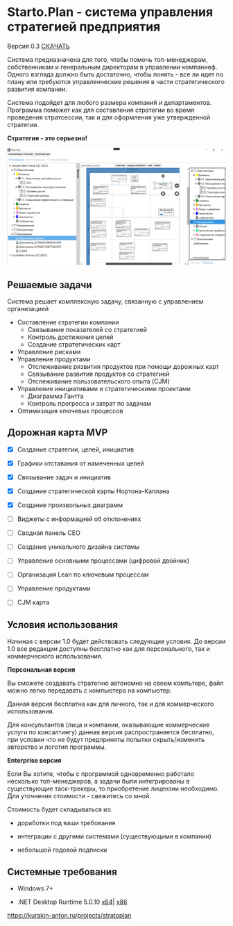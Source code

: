 # Starto.Plan - cистема управления стратегией предприятия

Версия 0.3 [СКАЧАТЬ](https://github.com/anton-dot/Starto.Plan/releases/download/v0.3/StratoPlan_0.3.zip)

Система предназначена для того, чтобы помочь топ-менеджерам, собственникам и генеральным директорам в управлении компаниеф.
Одного взгляда должно быть достаточно, чтобы понять - все ли идет по плану или требуются управленческие решения в части стратегического развития компании.

Система подойдет для любого размера компаний и департаментов. Программа поможет как для составления стратегии во время проведения стратсессии, так и для оформления уже утвержденной стратегии.

**Стратегия - это серьезно!**

![alt text](https://github.com/anton-dot/Starto.Plan/blob/main/2021-09-29_12-24-55.png?raw=true)

## Решаемые задачи
Система решает комплексную задачу, связанную с управлением организацией

* Составление стратегии компании
  * Связывание показателей со стратегией
  * Контроль достижения целей
  * Создание стратегических карт
* Управление рисками
* Управление продуктами
   *   Отслеживание рязвития продуктов при помощи дорожных карт
   *   Связывание развития продуктов со стратегией
   *   Отслеживание пользовательского опыта (CJM)
* Управление инициативами и стратегическими проектами
  * Диаграмма Гантта 
  * Контроль прогресса и затрат по задачам
* Оптимизация ключевых процессов

## Дорожная карта MVP
- [x] Создание стратегии, целей, инициатив
- [x] Графики отставания от намеченных целей
- [x] Связывание задач и инициатив
- [x] Создание стратегической карты Нортона-Каплана
- [x] Создание произвольных диаграмм
- [ ] Виджеты с информацией об отклонениях
- [ ] Сводная панель CEO
- [ ] Создание уникального дизайна системы
- [ ] Управление основными процессами (цифровой двойник)
- [ ] Организация Lean по ключевым процессам
- [ ] Управление продуктами
- [ ] CJM карта


## **Условия использования**

Начиная с версии 1.0 будет действовать следующие условия. До версии 1.0 все редакции доступны бесплатно как для персонального, так и коммерческого использования.

**Персональная версия**

Вы сможете создавать стратегию автономно на своем компьтере, файл можно легко передавать с компьютера на компьютер.

Данная версия бесплатна как для личного, так и для коммерческого использования.

Для консультантов (лица и компании, оказывающие коммерческие услуги по консалтингу) данная версия распространяется бесплатно, при условии что не будут предприняты попытки скрыть/изменить авторство и логотип программы.

**Enterprise версия**

Если Вы хотите, чтобы с программой одновременно работало несколько топ-менеджеров, а задачи были интегрированы в существующие таск-трекеры, то приобретение лицензии необходимо.
Для уточнения стоимости - свяжитесь со мной.

Стоимость будет складываться из:

* доработки под ваши требования

* интеграции с другими системами (существующими в компании)

* небольшой годовой подписки


## Системные требования
* Windows 7+

* .NET Desktop Runtime 5.0.10 [x64](https://dotnet.microsoft.com/download/dotnet/thank-you/runtime-desktop-5.0.10-windows-x64-installer)| [x86](https://dotnet.microsoft.com/download/dotnet/thank-you/runtime-desktop-5.0.10-windows-x86-installer)


https://kurakin-anton.ru/projects/stratoplan
